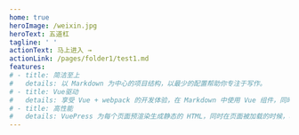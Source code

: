 ```yaml
---
home: true
heroImage: /weixin.jpg
heroText: 五道杠
tagline: ' '
actionText: 马上进入 →
actionLink: /pages/folder1/test1.md
features:
# - title: 简洁至上
#   details: 以 Markdown 为中心的项目结构，以最少的配置帮助你专注于写作。
# - title: Vue驱动
#   details: 享受 Vue + webpack 的开发体验，在 Markdown 中使用 Vue 组件，同时可以使用 Vue 来开发自定义主题。
# - title: 高性能
#   details: VuePress 为每个页面预渲染生成静态的 HTML，同时在页面被加载的时候，将作为 SPA 运行。
---
```

<!-- 
<ClientOnly>
  <BottomData/>
</ClientOnly> -->

<!-- 1.vuepress文件下执行npm run build -->
<!-- 2.进入 cd docs/.vurpress/dist -->
<!-- 3.git init=>git add -A=>git commit -m 'deploy' -->
<!-- 4.git push -f git@github.com:wangdiangang/wangdiangang.github.io master -->
<!-- 5.cd - -->
<!-- 或者使用npm run deploy一键部署 -->